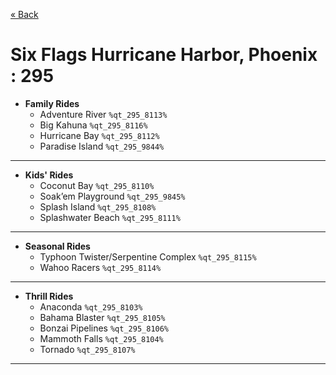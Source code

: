 <a href="../parks_available.md">&laquo; Back</a>
# Six Flags Hurricane Harbor, Phoenix : 295
 - **Family Rides** 
   - Adventure River `%qt_295_8113%`
   - Big Kahuna `%qt_295_8116%`
   - Hurricane Bay `%qt_295_8112%`
   - Paradise Island `%qt_295_9844%`
---
 - **Kids' Rides** 
   - Coconut Bay `%qt_295_8110%`
   - Soak’em Playground `%qt_295_9845%`
   - Splash Island `%qt_295_8108%`
   - Splashwater Beach `%qt_295_8111%`
---
 - **Seasonal Rides** 
   - Typhoon Twister/Serpentine Complex `%qt_295_8115%`
   - Wahoo Racers `%qt_295_8114%`
---
 - **Thrill Rides** 
   - Anaconda `%qt_295_8103%`
   - Bahama Blaster `%qt_295_8105%`
   - Bonzai Pipelines `%qt_295_8106%`
   - Mammoth Falls `%qt_295_8104%`
   - Tornado `%qt_295_8107%`
---